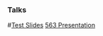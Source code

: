 ### Talks
#[Test Slides](/Test/index.html/)
[563 Presentation](/Talks/230502-HJR_Presentation/index.html/)

